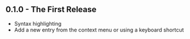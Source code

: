 ## 0.1.0 - The First Release
* Syntax highlighting
* Add a new entry from the context menu or using a keyboard shortcut
